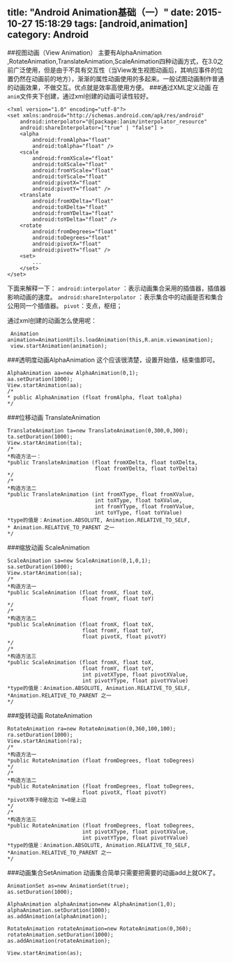 title: "Android Animation基础（一）"
date: 2015-10-27 15:18:29
tags: [android,animation]
category: Android
---

##视图动画（View Animation）
 主要有AlphaAnimation ,RotateAnimation,TranslateAnimation,ScaleAnimation四种动画方式，在3.0之前广泛使用，但是由于不具有交互性（当View发生视图动画后，其响应事件的位置仍然在动画前的地方），渐渐的属性动画使用的多起来。一般试图动画制作普通的动画效果，不做交互。优点就是效率高使用方便。
###通过XML定义动画
在`anim`文件夹下创建，通过xml创建的动画可读性较好。
```
<?xml version="1.0" encoding="utf-8"?>
<set xmlns:android="http://schemas.android.com/apk/res/android"
    android:interpolator="@[package:]anim/interpolator_resource"
    android:shareInterpolator=["true" | "false"] >
    <alpha
        android:fromAlpha="float"
        android:toAlpha="float" />
    <scale
        android:fromXScale="float"
        android:toXScale="float"
        android:fromYScale="float"
        android:toYScale="float"
        android:pivotX="float"
        android:pivotY="float" />
    <translate
        android:fromXDelta="float"
        android:toXDelta="float"
        android:fromYDelta="float"
        android:toYDelta="float" />
    <rotate
        android:fromDegrees="float"
        android:toDegrees="float"
        android:pivotX="float"
        android:pivotY="float" />
    <set>
        ...
    </set>
</set>
```
下面来解释一下：
`android:interpolator` ：表示动画集合采用的插值器，插值器影响动画的速度。
`android:shareInterpolator` ：表示集合中的动画是否和集合公用同一个插值器。
`pivot`：支点，枢纽；

通过xml创建的动画怎么使用呢：
```
 Animation animation=AnimationUtils.loadAnimation(this,R.anim.viewanimation);
 view.startAnimation(animation);
```
###透明度动画AlphaAnimation 
这个应该很清楚，设置开始值，结束值即可。
```
AlphaAnimation aa=new AlphaAnimation(0,1);
aa.setDuration(1000);
View.startAnimation(aa);
/*
* public AlphaAnimation (float fromAlpha, float toAlpha)
*/
```
###位移动画 TranslateAnimation

```
TranslateAnimation ta=new TranslateAnimation(0,300,0,300);
ta.setDuration(1000);
View.startAnimation(ta);
/*
*构造方法一：
*public TranslateAnimation (float fromXDelta, float toXDelta, 
                            float fromYDelta, float toYDelta)
*/
/*
*构造方法二
*public TranslateAnimation (int fromXType, float fromXValue, 
                            int toXType, float toXValue, 
                            int fromYType, float fromYValue, 
                            int toYType, float toYValue)
*type的值是：Animation.ABSOLUTE, Animation.RELATIVE_TO_SELF,
* Animation.RELATIVE_TO_PARENT 之一
*/
```

###缩放动画 ScaleAnimation
```
ScaleAnimation sa=new ScaleAnimation(0,1,0,1);
sa.setDuration(1000);
View.startAnimation(sa);
/*
*构造方法一
*public ScaleAnimation (float fromX, float toX, 
                        float fromY, float toY)
*/
/*
*构造方法二
*public ScaleAnimation (float fromX, float toX, 
                        float fromY, float toY, 
                        float pivotX, float pivotY)
*/
/*
*构造方法三
*public ScaleAnimation (float fromX, float toX, 
                        float fromY, float toY, 
                        int pivotXType, float pivotXValue, 
                        int pivotYType, float pivotYValue)
*type的值是：Animation.ABSOLUTE, Animation.RELATIVE_TO_SELF, 
*Animation.RELATIVE_TO_PARENT 之一
*/
```

###旋转动画 RotateAnimation
```
RotateAnimation ra=new RotateAnimation(0,360,100,100);
ra.setDuration(1000);
View.startAnimation(ra);
/*
*构造方法一
*public RotateAnimation (float fromDegrees, float toDegrees)
*/
/*
*构造方法二
*public RotateAnimation (float fromDegrees, float toDegrees, 
                        float pivotX, float pivotY)
*pivotX等于0是左边 Y=0是上边
*/
/*
*构造方法三
*public RotateAnimation (float fromDegrees, float toDegrees, 
                        int pivotXType, float pivotXValue, 
                        int pivotYType, float pivotYValue)
*type的值是：Animation.ABSOLUTE, Animation.RELATIVE_TO_SELF, 
*Animation.RELATIVE_TO_PARENT 之一
*/
```

###动画集合SetAnimation
动画集合简单只需要把需要的动画add上就OK了。
```
AnimationSet as=new AnimationSet(true);
as.setDuration(1000);

AlphaAnimation alphaAnimation=new AlphaAnimation(1,0);
alphaAnimation.setDuration(1000);
as.addAnimation(alphaAnimation);

RotateAnimation rotateAnimation=new RotateAnimation(0,360);
rotateAnimation.setDuration(1000);
as.addAnimation(rotateAnimation);

View.startAnimation(as);

```

